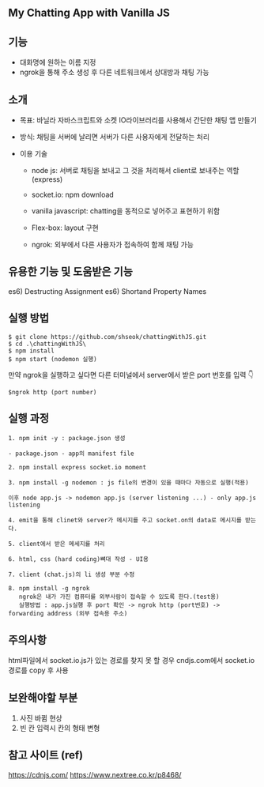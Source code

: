 ## My Chatting App with Vanilla JS

## 기능

- 대화명에 원하는 이름 지정
- ngrok을 통해 주소 생성 후 다른 네트워크에서 상대방과 채팅 가능

## 소개

- 목표: 바닐라 자바스크립트와 소켓 IO라이브러리를 사용해서 간단한 채팅 앱 만들기

- 방식: 채팅을 서버에 날리면 서버가 다른 사용자에게 전달하는 처리

- 이용 기술

  - node js: 서버로 채팅을 보내고 그 것을 처리해서 client로 보내주는 역할 (express)

  - socket.io: npm download

  - vanilla javascript: chatting을 동적으로 넣어주고 표현하기 위함

  - Flex-box: layout 구현

  - ngrok: 외부에서 다른 사용자가 접속하여 함께 채팅 가능

## 유용한 기능 및 도움받은 기능

es6) Destructing Assignment
es6) Shortand Property Names

## 실행 방법

```
$ git clone https://github.com/shseok/chattingWithJS.git
$ cd .\chattingWithJS\
$ npm install
$ npm start (nodemon 실행)
```

만약 ngrok을 실행하고 싶다면 다른 터미널에서 server에서 받은 port 번호를 입력 👇

```
$ngrok http (port number)
```

## 실행 과정

```
1. npm init -y : package.json 생성

- package.json - app의 manifest file

2. npm install express socket.io moment

3. npm install -g nodemon : js file의 변경이 있을 때마다 자동으로 실행(적용)

이후 node app.js -> nodemon app.js (server listening ...) - only app.js listening

4. emit을 통해 clinet와 server가 메시지를 주고 socket.on의 data로 메시지를 받는다.

5. client에서 받은 메세지를 처리

6. html, css (hard coding)뼈대 작성 - UI용

7. client (chat.js)의 li 생성 부분 수정

8. npm install -g ngrok
   ngrok은 내가 가진 컴퓨터를 외부사람이 접속할 수 있도록 한다.(test용)
   실행방법 : app.js실행 후 port 확인 -> ngrok http (port번호) -> forwarding address (외부 접속용 주소)
```

## 주의사항

html파일에서 socket.io.js가 있는 경로를 찾지 못 할 경우 cndjs.com에서 socket.io 경로를 copy 후 사용

## 보완해야할 부분

1. 사진 바뀜 현상
2. 빈 칸 입력시 칸의 형태 변형

## 참고 사이트 (ref)

https://cdnjs.com/
https://www.nextree.co.kr/p8468/
